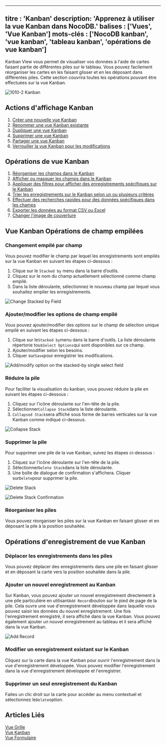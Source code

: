 ***

titre : 'Kanban'
description: 'Apprenez à utiliser la vue Kanban dans NocoDB.'
balises : \['Vues', 'Vue Kanban']
mots-clés : \['NocoDB kanban', 'vue kanban', 'tableau kanban', 'opérations de vue kanban']
------------------------------------------------------------------------------------------

Kanban View vous permet de visualiser vos données à l'aide de cartes faisant partie de différentes piles sur le tableau. Vous pouvez facilement réorganiser les cartes en les faisant glisser et en les déposant dans différentes piles. Cette section couvrira toutes les opérations pouvant être effectuées sur la vue Kanban.

![1010-2 Kanban](/img/v2/views/kanban.png)

## Actions d'affichage Kanban

1. [Créer une nouvelle vue Kanban](/views/create-view/#create-new-view)
2. [Renommer une vue Kanban existante](/views/actions-on-view#rename-view)
3. [Dupliquer une vue Kanban](/views/actions-on-view#duplicate-view)
4. [Supprimer une vue Kanban](/views/actions-on-view#delete-view)
5. [Partager une vue Kanban](/views/share-view)
6. [Verrouiller la vue Kanban pour les modifications](/views/views-overview#view-permission-types)

## Opérations de vue Kanban

1. [Réorganiser les champs dans le Kanban](/table-operations/field-operations#rearranging-fields)
2. [Afficher ou masquer les champs dans le Kanban](/table-operations/field-operations#showhide-fields)
3. [Appliquer des filtres pour afficher des enregistrements spécifiques sur le Kanban](/table-operations/filter)
4. [Trier les enregistrements sur le Kanban selon un ou plusieurs critères](/table-operations/sort)
5. [Effectuer des recherches rapides pour des données spécifiques dans les champs](/table-operations/search)
6. [Exporter les données au format CSV ou Excel](/table-operations/download#download-data)
7. [Changer l'image de couverture](/table-operations/field-operations#change-cover-field-kanbankanban-view)

## Vue Kanban Opérations de champ empilées

### Changement empilé par champ

Vous pouvez modifier le champ par lequel les enregistrements sont empilés sur la vue Kanban en suivant les étapes ci-dessous :

1. Clique sur le `Stacked by` menu dans la barre d’outils.
2. Cliquez sur le nom du champ actuellement sélectionné comme champ empilé.
3. Dans la liste déroulante, sélectionnez le nouveau champ par lequel vous souhaitez empiler les enregistrements.

![Change Stacked by Field](/img/v2/views/kanban-change-stack.png)

### Ajouter/modifier les options de champ empilé

Vous pouvez ajouter/modifier des options sur le champ de sélection unique empilé en suivant les étapes ci-dessous :

1. Clique sur le`Stacked by`menu dans la barre d'outils. La liste déroulante répertorie tous`Select Options`qui sont disponibles sur ce champ.
2. Ajouter/modifier selon les besoins.
3. Cliquer sur`Save`pour enregistrer les modifications.

![Add/modify option on the stacked-by single select field](/img/v2/views/kanban-edit-stack-options.png)

### Réduire la pile

Pour faciliter la visualisation du kanban, vous pouvez réduire la pile en suivant les étapes ci-dessous :

1. Cliquez sur l'icône déroulante sur l'en-tête de la pile.
2. Sélectionner`Collapse Stack`dans la liste déroulante.
3. `Collapsed Stack`sera affiché sous forme de barres verticales sur la vue Kanban comme indiqué ci-dessous.

![Collapse Stack](/img/v2/views/kanban-collapse-stack.png)

### Supprimer la pile

Pour supprimer une pile de la vue Kanban, suivez les étapes ci-dessous :

1. Cliquez sur l'icône déroulante sur l'en-tête de la pile.
2. Sélectionner`Delete Stack`dans la liste déroulante.
3. Une boîte de dialogue de confirmation s'affichera. Cliquer sur`Delete`pour supprimer la pile.

![Delete Stack](/img/v2/views/kanban-delete-stack.png)

![Delete Stack Confirmation](/img/v2/views/kanban-delete-stack-confirmation.png)

### Réorganiser les piles

Vous pouvez réorganiser les piles sur la vue Kanban en faisant glisser et en déposant la pile à la position souhaitée.

## Opérations d'enregistrement de vue Kanban

### Déplacer les enregistrements dans les piles

Vous pouvez déplacer des enregistrements dans une pile en faisant glisser et en déposant la carte vers la position souhaitée dans la pile.

### Ajouter un nouvel enregistrement au Kanban

Sur Kanban, vous pouvez ajouter un nouvel enregistrement directement à une pile particulière en utilisant`Add Record`bouton sur le pied de page de la pile. Cela ouvre une vue d'enregistrement développée dans laquelle vous pouvez saisir les données du nouvel enregistrement. Une fois l'enregistrement enregistré, il sera affiché dans la vue Kanban. Vous pouvez également ajouter un nouvel enregistrement au tableau et il sera affiché dans la vue Kanban.

![Add Record](/img/v2/views/kanban-add-record.png)

### Modifier un enregistrement existant sur le Kanban

Cliquez sur la carte dans la vue Kanban pour ouvrir l'enregistrement dans la vue d'enregistrement développée. Vous pouvez modifier l'enregistrement dans la vue d'enregistrement développée et l'enregistrer.

### Supprimer un seul enregistrement du Kanban

Faites un clic droit sur la carte pour accéder au menu contextuel et sélectionnez le`Delete`option.

## Articles Liés

[Vue Grille](/views/view-types/grid)\
[Vue Kanban](/views/view-types/kanban)\
[Vue Formulaire](/views/view-types/form)
